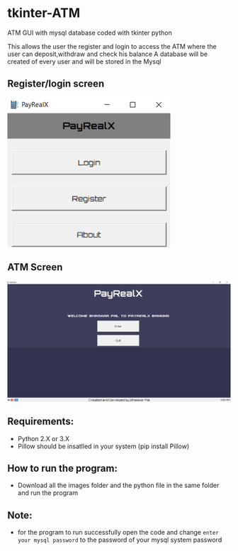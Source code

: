 # tkinter-ATM
ATM GUI with mysql database coded with tkinter python

This allows the user the register and login to access the ATM where the user can deposit,withdraw and check his balance
A database will be created of every user and will be stored in the Mysql

## Register/login screen
![Register/login screen](register_login_screen.png)

## ATM Screen
![ATM Screen](ATM_screen.png)

## Requirements:

* Python 2.X or 3.X
* Pillow should be insatlled in your system (pip install Pillow)

## How to run the program:

* Download all the images folder and the python file in the same folder and run the program



## Note:

* for the program to run successfully open the code and change `enter your mysql password` to the password of your mysql system password
